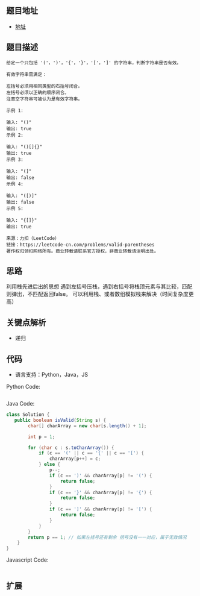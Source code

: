 ## 题目地址

- [地址](https://leetcode-cn.com/problems/valid-parentheses/)

## 题目描述

```
给定一个只包括 '('，')'，'{'，'}'，'['，']' 的字符串，判断字符串是否有效。

有效字符串需满足：

左括号必须用相同类型的右括号闭合。
左括号必须以正确的顺序闭合。
注意空字符串可被认为是有效字符串。

示例 1:

输入: "()"
输出: true
示例 2:

输入: "()[]{}"
输出: true
示例 3:

输入: "(]"
输出: false
示例 4:

输入: "([)]"
输出: false
示例 5:

输入: "{[]}"
输出: true

来源：力扣（LeetCode）
链接：https://leetcode-cn.com/problems/valid-parentheses
著作权归领扣网络所有。商业转载请联系官方授权，非商业转载请注明出处。
```

## 思路
利用栈先进后出的思想
遇到左括号压栈，遇到右括号将栈顶元素与其比较，匹配则弹出，不匹配返回false。
可以利用栈、或者数组模拟栈来解决（时间复杂度更高）

## 关键点解析

- 递归

## 代码

- 语言支持：Python，Java，JS

Python Code:

```python

```

Java Code:

```java
class Solution {
   public boolean isValid(String s) {
        char[] charArray = new char[s.length() + 1];

        int p = 1;

        for (char c : s.toCharArray()) {
            if (c == '(' || c == '{' || c == '[') {
                charArray[p++] = c;
            } else {
                p--;
                if (c == ')' && charArray[p] != '(') {
                    return false;
                }
                if (c == '}' && charArray[p] != '{') {
                    return false;
                }
                if (c == ']' && charArray[p] != '[') {
                    return false;
                }
            }
        }
        return p == 1; // 如果左括号还有剩余 括号没有一一对应，属于无效情况
    }
}
```

Javascript Code:

```js

```

## 扩展
